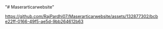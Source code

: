 "# Maserarticarwebsite" 


https://github.com/RajPardhi07/Maserarticarwebsite/assets/132877302/bcbe22ff-0166-49f5-ae5d-9bb264612b63

